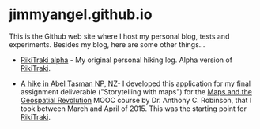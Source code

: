 # jimmyangel.github.io

This is the Github web site where I host my personal blog, tests and experiments. Besides my blog, here are some other things...

* [RikiTraki alpha](http://jimmyangel.github.io/rikitraki/) - My original personal hiking log. Alpha version of [RikiTraki](https://www.rikitraki.com).

* [A hike in Abel Tasman NP, NZ](http://jimmyangel.github.io/Maps/MapGeo/)- I developed this application for my final assignment deliverable ("Storytelling with maps") for the [Maps and the Geospatial Revolution](https://class.coursera.org/maps-003) MOOC course by Dr. Anthony C. Robinson, that I took between March and April of 2015. This was the starting point for [RikiTraki](https://www.rikitraki.com).
